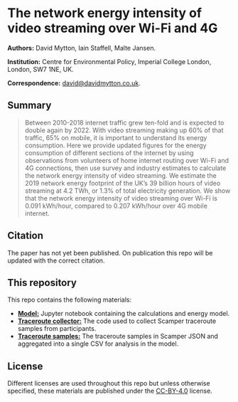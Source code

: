 # The network energy intensity of video streaming over Wi-Fi and 4G

**Authors:** David Mytton, Iain Staffell, Malte Jansen.

**Institution:** Centre for Environmental Policy, Imperial College London,
London, SW7 1NE, UK.

**Correspondence:** <david@davidmytton.co.uk>.

## Summary

> Between 2010-2018 internet traffic grew ten-fold and is expected to double
> again by 2022. With video streaming making up 60% of that traffic, 65% on
> mobile, it is important to understand its energy consumption. Here we provide 
> updated figures for the energy consumption of different sections of the internet 
> by using observations from volunteers of home internet routing over Wi-Fi and 
> 4G connections, then use survey and industry estimates to calculate the 
> network energy intensity of video streaming. We estimate the 2019 network energy
> footprint of the UK’s 39 billion hours of video streaming at 4.2 TWh, or 1.3%
> of total electricity generation. We show that the network energy intensity of
> video streaming over Wi-Fi is 0.091 kWh/hour, compared to 0.207 kWh/hour over
> 4G mobile internet.

## Citation

The paper has not yet been published. On publication this repo will be updated
with the correct citation.

## This repository

This repo contains the following materials:

* [**Model:**](/model/) Jupyter notebook containing the calculations and energy
  model.
* [**Traceroute collector:**](/traceroute-collector/) The code used to collect
  Scamper traceroute samples from participants.
* [**Traceroute samples:**](/traceroute-samples/) The traceroute samples in
  Scamper JSON and aggregated into a single CSV for analysis in the model.

## License

Different licenses are used throughout this repo but unless otherwise
specified, these materials are published under the
[CC-BY-4.0](https://creativecommons.org/licenses/by/4.0/) license.
